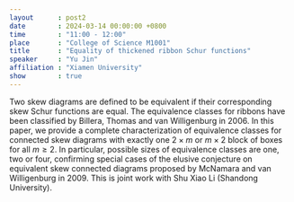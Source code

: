 ```yaml
---
layout      : post2
date        : 2024-03-14 00:00:00 +0800
time        : "11:00 - 12:00"
place       : "College of Science M1001"
title       : "Equality of thickened ribbon Schur functions"
speaker     : "Yu Jin"
affiliation : "Xiamen University"
show        : true
---
```


Two skew diagrams are defined to be equivalent if their corresponding skew Schur functions are equal. The equivalence classes for ribbons have been classified by Billera, Thomas and van Willigenburg in 2006. In this paper, we provide a complete characterization of equivalence classes for connected skew diagrams with exactly one $2\times m$ or $m\times 2$ block of boxes for all $m\ge 2$. In particular, possible sizes of equivalence classes are one, two or four, confirming special cases of the elusive conjecture on equivalent skew connected diagrams proposed by McNamara and van Willigenburg in 2009. This is joint work with Shu Xiao Li (Shandong University).
